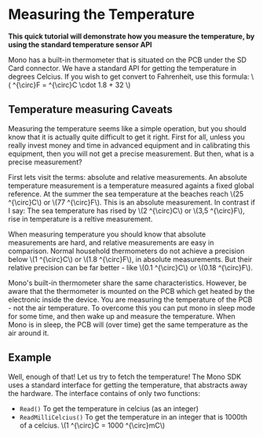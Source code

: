 # Measuring the Temperature

**This quick tutorial will demonstrate how you measure the temperature, by using the standard temperature sensor API**

Mono has a built-in thermometer that is situated on the PCB under the SD Card connector. We have a standard API for getting the temperature in degrees Celcius. If you wish to get convert to Fahrenheit, use this formula: \\\( ^{\circ}F = ^{\circ}C \cdot 1.8 + 32 \\\)

## Temperature measuring Caveats

Measuring the temperature seems like a simple operation, but you should know that it is actually quite difficult to get it right. First for all, unless you really invest money and time in advanced equipment and in calibrating this equipment, then you will not get a precise measurement. But then, what is a precise measurement?

First lets visit the terms: absolute and relative measurements. An absolute temperature measurement is a temperature measured againts a fixed global reference. At the summer the sea temperature at the beaches reach \\\(25 ^{\circ}C\\\) or \\\(77 ^{\circ}F\\\). This is an absolute measurement. In contrast if I say: The sea temperature has rised by \\\(2 ^{\circ}C\\\) or \\\(3,5 ^{\circ}F\\\), rise in temperature is a reltive measurement.

When measuring temperature you should know that absolute measurements are hard, and relative measurements are easy in comparison. Normal household thermometers do not achieve a precision below \\\(1 ^{\circ}C\\\) or \\\(1.8 ^{\circ}F\\\), in absolute measurements. But their relative precision can be far better - like \\\(0.1 ^{\circ}C\\\) or \\\(0.18 ^{\circ}F\\\).

Mono's built-in thermometer share the same characteristics. However, be aware that the thermometer is mounted on the PCB which get heated by the electronic inside the device. You are measuring the temperature of the PCB - not the air temperature. To overcome this you can put mono in sleep mode for some time, and then wake up and measure the temperature. When Mono is in sleep, the PCB will (over time) get the same temperature as the air around it.

## Example

Well, enough of that! Let us try to fetch the temperature! The Mono SDK uses a standard interface for getting the temperature, that abstracts away the hardware. The interface contains of only two functions:

* `Read()` To get the temperature in celcius (as an integer)
* `ReadMilliCelcius()` To get the temperature in an integer that is 1000th of a celcius. \\\(1 ^{\circ}C = 1000 ^{\circ}mC\\\)

